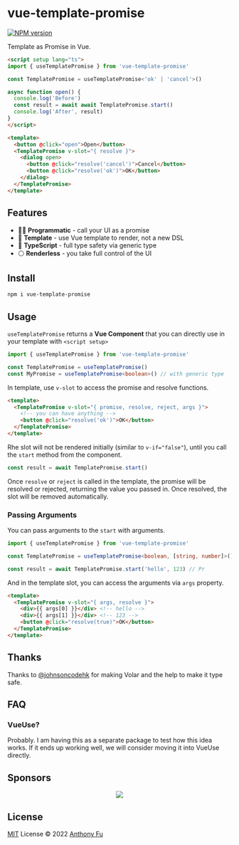# vue-template-promise

[![NPM version](https://img.shields.io/npm/v/vue-template-promise?color=a1b858&label=)](https://www.npmjs.com/package/vue-template-promise)

Template as Promise in Vue.

```html
<script setup lang="ts">
import { useTemplatePromise } from 'vue-template-promise'

const TemplatePromise = useTemplatePromise<'ok' | 'cancel'>()

async function open() {
  console.log('Before')
  const result = await await TemplatePromise.start()
  console.log('After', result)
}
</script>

<template>
  <button @click="open">Open</button>
  <TemplatePromise v-slot="{ resolve }">
    <dialog open>
      <button @click="resolve('cancel')">Cancel</button>
      <button @click="resolve('ok')">OK</button>
    </dialog>
  </TemplatePromise>
</template>
```

## Features

- 👨‍💻 **Programmatic** - call your UI as a promise
- 🧩 **Template** - use Vue template to render, not a new DSL
- 🦾 **TypeScript** - full type safety via generic type
- ⚪️ **Renderless** - you take full control of the UI

## Install

```bash
npm i vue-template-promise
```

## Usage

`useTemplatePromise` returns a **Vue Component** that you can directly use in your template with `<script setup>`

```ts
import { useTemplatePromise } from 'vue-template-promise'

const TemplatePromise = useTemplatePromise()
const MyPromise = useTemplatePromise<boolean>() // with generic type
```

In template, use `v-slot` to access the promise and resolve functions.

```html
<template>
  <TemplatePromise v-slot="{ promise, resolve, reject, args }">
    <!-- you can have anything -->
    <button @click="resolve('ok')">OK</button>
  </TemplatePromise>
</template>
```

Rhe slot will not be rendered initially (similar to `v-if="false"`), until you call the `start` method from the component.

```ts
const result = await TemplatePromise.start()
```

Once `resolve` or `reject` is called in the template, the promise will be resolved or rejected, returning the value you passed in. Once resolved, the slot will be removed automatically.

### Passing Arguments

You can pass arguments to the `start` with arguments.

```ts
import { useTemplatePromise } from 'vue-template-promise'

const TemplatePromise = useTemplatePromise<boolean, [string, number]>()
```

```ts
const result = await TemplatePromise.start('hello', 123) // Pr
```

And in the template slot, you can access the arguments via `args` property.

```html
<template>
  <TemplatePromise v-slot="{ args, resolve }">
    <div>{{ args[0] }}</div> <!-- hello -->
    <div>{{ args[1] }}</div> <!-- 123 -->
    <button @click="resolve(true)">OK</button>
  </TemplatePromise>
</template>
```

## Thanks

Thanks to [@johnsoncodehk](https://github.com/johnsoncodehk) for making Volar and the help to make it type safe.

## FAQ

### VueUse?

Probably. I am having this as a separate package to test how this idea works. If it ends up working well, we will consider moving it into VueUse directly.

## Sponsors

<p align="center">
  <a href="https://cdn.jsdelivr.net/gh/antfu/static/sponsors.svg">
    <img src='https://cdn.jsdelivr.net/gh/antfu/static/sponsors.svg'/>
  </a>
</p>

## License

[MIT](./LICENSE) License © 2022 [Anthony Fu](https://github.com/antfu)
